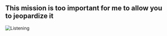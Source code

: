 ## This mission is too important for me to allow you to jeopardize it
![Listening](https://firebasestorage.googleapis.com/v0/b/weg-c6d13.firebasestorage.app/o/listening-on-ytmusic.svg?alt=media&token=63721873-9300-4100-beca-0d6fc878a38c)

<!--
**weg-9000/weg-9000** is a ✨ _special_ ✨ repository because its `README.md` (this file) appears on your GitHub profile.



Here are some ideas to get you started:

- 🔭 I’m currently working on ...
- 🌱 I’m currently learning ...
- 👯 I’m looking to collaborate on ...
- 🤔 I’m looking for help with ...
- 💬 Ask me about ...
- 📫 How to reach me: ...
- 😄 Pronouns: ...
- ⚡ Fun fact: ...
-->
